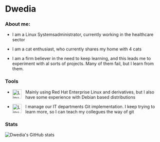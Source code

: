 # Dwedia

### About me:

- I am a Linux Systemsadministrator, currently working in the healthcare sector

- I am a cat enthusiast, who currently shares my home with 4 cats

- I am a firm believer in the need to keep learning, and this leads me to experiment with al sorts of projects. Many of them fail, but I learn from them.



### Tools
 - <img align="left" alt="Linux" width="30px" style="padding-right:10px;" src="https://cdn.jsdelivr.net/gh/devicons/devicon/icons/linux/linux-original.svg" /> Mainly using Red Hat Enterprise Linux and derivatives, but I also have some experience with Debian based distributions
 
 - <img align="left" alt="Linux" width="30px" style="padding-right:10px;" src="https://cdn.jsdelivr.net/gh/devicons/devicon/icons/git/git-plain.svg" /> I manage our IT departments Git implementation. I keep trying to learn more, so I can teach my collegues the way of git


### Stats

![Dwedia's GitHub stats](https://github-readme-stats.vercel.app/api?username=dwedia&show_icons=true&theme=nightowl)





### 

<!--
**dwedia/dwedia** is a ✨ _special_ ✨ repository because its `README.md` (this file) appears on your GitHub profile.

Here are some ideas to get you started:

- 🔭 I’m currently working on ...
- 🌱 I’m currently learning ...
- 👯 I’m looking to collaborate on ...
- 🤔 I’m looking for help with ...
- 💬 Ask me about ...
- 📫 How to reach me: ...
- 😄 Pronouns: ...
- ⚡ Fun fact: ...
-->

